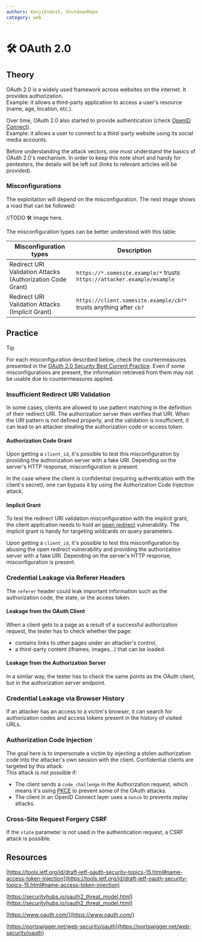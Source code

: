 ```yaml
---
authors: KenjiEndo15, ShutdownRepo
category: web
---
```


# 🛠️ OAuth 2.0

## Theory

OAuth 2.0 is a widely used framework across websites on the internet. It provides authorization.\
Example: it allows a third-party application to access a user's resource (name, age, location, etc.). 

Over time, OAuth 2.0 also started to provide authentication (check [OpenID Connect](https://openid.net/connect/)).\
Example: it allows a user to connect to a third-party website using its social media accounts.

Before understanding the attack vectors, one must understand the basics of OAuth 2.0's mechanism. In order to keep this note short and handy for pentesters, the details will be left out (links to relevant articles will be provided).

### Misconfigurations

The exploitation will depend on the misconfiguration. The next image shows a road that can be followed:

//TODO 🛠️ Image here.

The misconfiguration types can be better understood with this table:

| Misconfiguration types                                    | Description                                                                                      |
|-----------------------------------------------------------|--------------------------------------------------------------------------------------------------|
| Redirect URI Validation Attacks (Authorization Code Grant)| `https://*.somesite.example/*` trusts `https://attacker.example/example`                          |
| Redirect URI Validation Attacks (Implicit Grant)          | `https://client.somesite.example/cb?*` trusts anything after `cb?`                               |


## Practice

> [!TIP]
> For each misconfiguration described below, check the countermeasures presented in the [OAuth 2.0 Security Best Current Practice](https://tools.ietf.org/id/draft-ietf-oauth-security-topics-15.html#name-attacks-and-mitigations). Even if some misconfigurations are present, the information retrieved from them may not be usable due to countermeasures applied.

### Insufficient Redirect URI Validation

In some cases, clients are allowed to use pattern matching in the definition of their redirect URI. The authorization server then verifies that URI. When the URI pattern is not defined properly, and the validation is insufficient, it can lead to an attacker stealing the authorization code or access token.

#### Authorization Code Grant

Upon getting a `client_id`, it's possible to test this misconfiguration by providing the authorization server with a fake URI. Depending on the server's HTTP response, misconfiguration is present.

In the case where the client is confidential (requiring authentication with the client's secret), one can bypass it by using the Authorization Code Injection attack.

#### Implicit Grant

To test the redirect URI validation misconfiguration with the implicit grant, the client application needs to hold an [open redirect](../../../web/inputs/ored.md) vulnerability. The implicit grant is handy for targeting wildcards on query parameters.

Upon getting a `client_id`, it's possible to test this misconfiguration by abusing the open redirect vulnerability and providing the authorization server with a fake URI. Depending on the server's HTTP response, misconfiguration is present.

### Credential Leakage via Referer Headers

The `referer` header could leak important information such as the authorization code, the state, or the access token.

#### Leakage from the OAuth Client

When a client gets to a page as a result of a successful authorization request, the tester has to check whether the page:

* contains links to other pages under an attacker's control,
* a third-party content (iframes, images...) that can be loaded.

#### Leakage from the Authorization Server

In a similar way, the tester has to check the same points as the OAuth client, but in the authorization server endpoint.

### Credential Leakage via Browser History

If an attacker has an access to a victim's browser, it can search for authorization codes and access tokens present in the history of visited URLs.

### Authorization Code Injection

The goal here is to impersonate a victim by injecting a stolen authorization code into the attacker's own session with the client. Confidential clients are targeted by this attack. \
This attack is not possible if:

* The client sends a `code_challenge` in the Authorization request, which means it's using [PKCE](https://oauth.net/2/pkce/) to prevent some of the OAuth attacks.
* The client in an OpenID Connect layer uses a `nonce` to prevents replay attacks.

### Cross-Site Request Forgery CSRF

If the `state` parameter is not used in the authentication request, a CSRF attack is possible.

## Resources

[https://tools.ietf.org/id/draft-ietf-oauth-security-topics-15.html#name-access-token-injection](https://tools.ietf.org/id/draft-ietf-oauth-security-topics-15.html#name-access-token-injection)

[https://securityhubs.io/oauth2_threat_model.html](https://securityhubs.io/oauth2_threat_model.html)

[https://www.oauth.com/](https://www.oauth.com/)

[https://portswigger.net/web-security/oauth](https://portswigger.net/web-security/oauth)